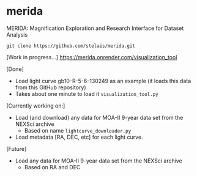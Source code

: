 # merida
MERIDA: Magnification Exploration and Research Interface for Dataset Analysis

```
git clone https://github.com/stelais/merida.git
```

[Work in progress...]
https://merida.onrender.com/visualization_tool

[Done]
* Load light curve gb10-R-5-6-130249 as an example (it loads this data from this GitHub repository)
* Takes about one minute to load it
  `visualization_tool.py`  

[Currently working on:]
* Load (and download) any data for MOA-II 9-year data set from the NEXSci archive
  * Based on name `lightcurve_downloader.py`
* Load metadata [RA, DEC, etc] for each light curve.
    
[Future]
* Load any data for MOA-II 9-year data set from the NEXSci archive
  * Based on RA and DEC
 
  
